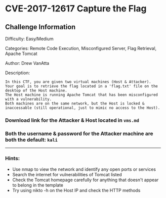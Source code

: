 # <TomcatRCE> CVE-2017-12617 Capture the Flag

## Challenge Information

Difficulty: <difficulty> Easy/Medium

Categories: <categories> Remote Code Execution, Misconfigured Server, Flag Retrieval, Apache Tomcat

Author: <author> Drew VanAtta

Description:

```
In this CTF, you are given two virtual machines (Host & Attacker).
Your goal is to retrieve the flag located in a 'flag.txt' file on the desktop of the Host machine. 
The Host machine is running Apache Tomcat that has been misconfigured with a vulnerability. 
Both machines are on the same network, but the Host is locked & inaccessable (still operational, just to mimic no access to the Host).
```
### Download link for the Attacker & Host located in `vms.md`
### **Both the username & password for the Attacker machine are both the default: `kali`**


---

### Hints:
* Use nmap to view the network and identify any open ports or services
* Search the internet for vulnerabilities of Tomcat listed
* Check the Tomcat homepage carefully for anything that doesn't appear to belong in the template
* Try using nikto -h on the Host IP and check the HTTP methods

